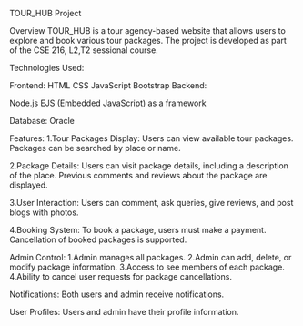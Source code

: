 TOUR_HUB Project

Overview
TOUR_HUB is a tour agency-based website that allows users to explore and book various tour packages. The project is developed as part of the CSE 216, L2,T2 sessional course.

Technologies Used:

Frontend:
HTML
CSS
JavaScript
Bootstrap
Backend:

Node.js
EJS (Embedded JavaScript) as a framework

Database:
Oracle

Features:
1.Tour Packages Display:
Users can view available tour packages.
Packages can be searched by place or name.

2.Package Details:
Users can visit package details, including a description of the place.
Previous comments and reviews about the package are displayed.

3.User Interaction:
Users can comment, ask queries, give reviews, and post blogs with photos.

4.Booking System:
To book a package, users must make a payment.
Cancellation of booked packages is supported.

Admin Control:
1.Admin manages all packages.
2.Admin can add, delete, or modify package information.
3.Access to see members of each package.
4.Ability to cancel user requests for package cancellations.

Notifications:
Both users and admin receive notifications.

User Profiles:
Users and admin have their profile information.
